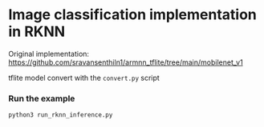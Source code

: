 # Image classification implementation in RKNN
Original implementation: https://github.com/sravansenthiln1/armnn_tflite/tree/main/mobilenet_v1

tflite model convert with the `convert.py` script

### Run the example
```shell
python3 run_rknn_inference.py
```